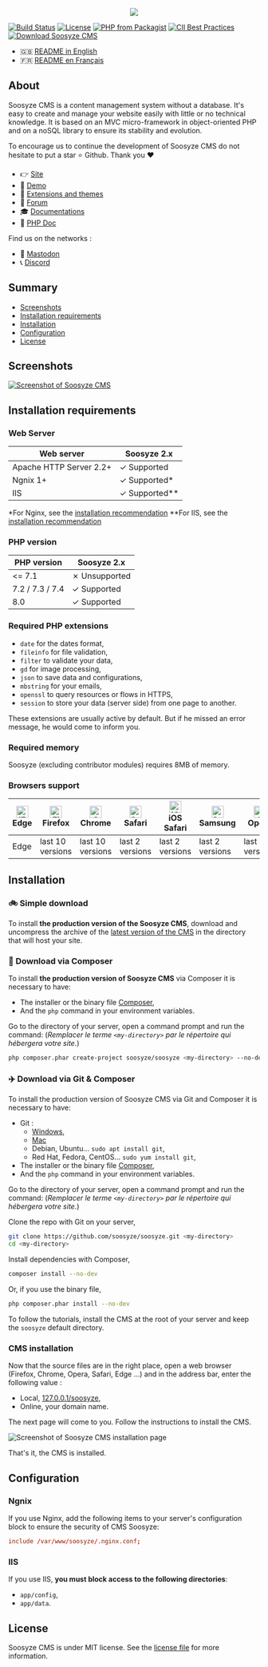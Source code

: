 <p align="center"><a href="https://soosyze.com/" rel="noopener" target="_blank"><img src="https://soosyze.com/assets/files/logo/soosyze-name.png"></a></p>

[![Build Status](https://github.com/soosyze/soosyze/workflows/Tests/badge.svg?branch=master)](https://github.com/soosyze/soosyze/actions?query=branch:master "Tests")
[![License](https://img.shields.io/github/license/soosyze/soosyze.svg)](https://github.com/soosyze/soosyze/blob/master/LICENSE "LICENSE")
[![PHP from Packagist](https://img.shields.io/badge/PHP-%3E%3D7.2-%238892bf)](/README.md#version-php "PHP version 7.2 minimum")
[![CII Best Practices](https://bestpractices.coreinfrastructure.org/projects/4102/badge)](https://bestpractices.coreinfrastructure.org/projects/4102)
[![Download Soosyze CMS](https://img.shields.io/badge/download-releases%20latest-blue.svg)](https://github.com/soosyze/soosyze/releases/latest/download/soosyze.zip "Download Soosyze CMS")

- :gb: [README in English](README.md)
- :fr: [README en Français](README_fr.md)

## About

Soosyze CMS is a content management system without a database.
It's easy to create and manage your website easily with little or no technical knowledge.
It is based on an MVC micro-framework in object-oriented PHP and on a noSQL library to ensure its stability and evolution.

To encourage us to continue the development of Soosyze CMS do not hesitate to put a star :star: Github. Thank you :heart:

- :point_right: [Site](https://soosyze.com)
- :eyes: [Demo](https://demo.soosyze.com)
- :dizzy: [Extensions and themes](https://github.com/soosyze-extension)
- :speech_balloon: [Forum](https://community.soosyze.com)
- :mortar_board: [Documentations](https://github.com/soosyze/documentations)
- :green_book: [PHP Doc](https://api.soosyze.com)

Find us on the networks :

- :busts_in_silhouette: [Mastodon](https://mamot.fr/@soosyze)
- :telephone_receiver: [Discord](https://discordapp.com/invite/parFfTt)

## Summary

- [Screenshots](#screenshots)
- [Installation requirements](#installation-requirements)
- [Installation](#installation)
- [Configuration](#configuration)
- [License](#license)

## Screenshots

[![Screenshot of Soosyze CMS](https://soosyze.com/assets/files/screen/devices-accueil.png)](https://soosyze.com/#screenshot)

## Installation requirements

### Web Server

| Web server              | Soosyze 2.x     |
| ----------------------- | --------------- |
| Apache HTTP Server 2.2+ | ✓ Supported     |
| Ngnix 1+                | ✓ Supported\*   |
| IIS                     | ✓ Supported\*\* |

\*For Nginx, see the [installation recommendation](#ngnix)
\*\*For IIS, see the [installation recommendation](#iis)

### PHP version

| PHP version     | Soosyze 2.x   |
| --------------- | ------------- |
| <= 7.1          | ✗ Unsupported |
| 7.2 / 7.3 / 7.4 | ✓ Supported   |
| 8.0             | ✓ Supported   |

### Required PHP extensions

- `date` for the dates format,
- `fileinfo` for file validation,
- `filter` to validate your data,
- `gd` for image processing,
- `json` to save data and configurations,
- `mbstring` for your emails,
- `openssl` to query resources or flows in HTTPS,
- `session` to store your data (server side) from one page to another.

These extensions are usually active by default. But if he missed an error message, he would come to inform you.

### Required memory

Soosyze (excluding contributor modules) requires 8MB of memory.

### Browsers support

| [<img src="https://raw.githubusercontent.com/alrra/browser-logos/master/src/edge/edge_48x48.png" alt="IE / Edge" width="24px" height="24px" />](http://godban.github.io/browsers-support-badges/)<br/> Edge | [<img src="https://raw.githubusercontent.com/alrra/browser-logos/master/src/firefox/firefox_48x48.png" alt="Firefox" width="24px" height="24px" />](http://godban.github.io/browsers-support-badges/)<br/>Firefox | [<img src="https://raw.githubusercontent.com/alrra/browser-logos/master/src/chrome/chrome_48x48.png" alt="Chrome" width="24px" height="24px" />](http://godban.github.io/browsers-support-badges/)<br/>Chrome | [<img src="https://raw.githubusercontent.com/alrra/browser-logos/master/src/safari/safari_48x48.png" alt="Safari" width="24px" height="24px" />](http://godban.github.io/browsers-support-badges/)<br/>Safari | [<img src="https://raw.githubusercontent.com/alrra/browser-logos/master/src/safari-ios/safari-ios_48x48.png" alt="iOS Safari" width="24px" height="24px" />](http://godban.github.io/browsers-support-badges/)<br/>iOS Safari | [<img src="https://raw.githubusercontent.com/alrra/browser-logos/master/src/samsung-internet/samsung-internet_48x48.png" alt="Samsung" width="24px" height="24px" />](http://godban.github.io/browsers-support-badges/)<br/>Samsung | [<img src="https://raw.githubusercontent.com/alrra/browser-logos/master/src/opera/opera_48x48.png" alt="Opera" width="24px" height="24px" />](http://godban.github.io/browsers-support-badges/)<br/>Opera |
| --------- | --------- | --------- | --------- | --------- | --------- | --------- |
| Edge| last 10 versions| last 10 versions| last 2 versions| last 2 versions| last 2 versions| last 2 versions |

## Installation

### :bike: Simple download

To install **the production version of the Soosyze CMS**, download and uncompress the archive of the [latest version of the CMS](https://github.com/soosyze/soosyze/releases/latest/download/soosyze.zip) in the directory that will host your site.

### :car: Download via Composer

To install **the production version of Soosyze CMS** via Composer it is necessary to have:

- The installer or the binary file [Composer](https://getcomposer.org/download/),
- And the `php` command in your environment variables.

Go to the directory of your server, open a command prompt and run the command:
(_Remplacer le terme `<my-directory>` par le répertoire qui hébergera votre site._)

```sh
php composer.phar create-project soosyze/soosyze <my-directory> --no-dev
```

### :airplane: Download via Git & Composer

To install the production version of Soosyze CMS via Git and Composer it is necessary to have:

- Git :
  - [Windows](https://gitforwindows.org/),
  - [Mac](http://sourceforge.net/projects/git-osx-installer/)
  - Debian, Ubuntu... `sudo apt install git`,
  - Red Hat, Fedora, CentOS... `sudo yum install git`,
- The installer or the binary file [Composer](https://getcomposer.org/download/),
- And the `php` command in your environment variables.

Go to the directory of your server, open a command prompt and run the command:
(_Remplacer le terme `<my-directory>` par le répertoire qui hébergera votre site._)

Clone the repo with Git on your server,

```sh
git clone https://github.com/soosyze/soosyze.git <my-directory>
cd <my-directory>
```

Install dependencies with Composer,

```sh
composer install --no-dev
```

Or, if you use the binary file,

```sh
php composer.phar install --no-dev
```

To follow the tutorials, install the CMS at the root of your server and keep the `soosyze` default directory.

### CMS installation

Now that the source files are in the right place, open a web browser (Firefox, Chrome, Opera, Safari, Edge ...) and in the address bar, enter the following value :

- Local, [127.0.0.1/soosyze](http://127.0.0.1/soosyze),
- Online, your domain name.

The next page will come to you. Follow the instructions to install the CMS.

![Screenshot of Soosyze CMS installation page](https://soosyze.com/assets/files/screen/install-desktop.png)

That's it, the CMS is installed.

## Configuration

### Ngnix

If you use Nginx, add the following items to your server's configuration block to ensure the security of CMS Soosyze:

```conf
include /var/www/soosyze/.nginx.conf;
```

### IIS

If you use IIS, **you must block access to the following directories**:

- `app/config`,
- `app/data`.

## License

Soosyze CMS is under MIT license. See the [license file](https://github.com/soosyze/soosyze/blob/master/LICENSE) for more information.
